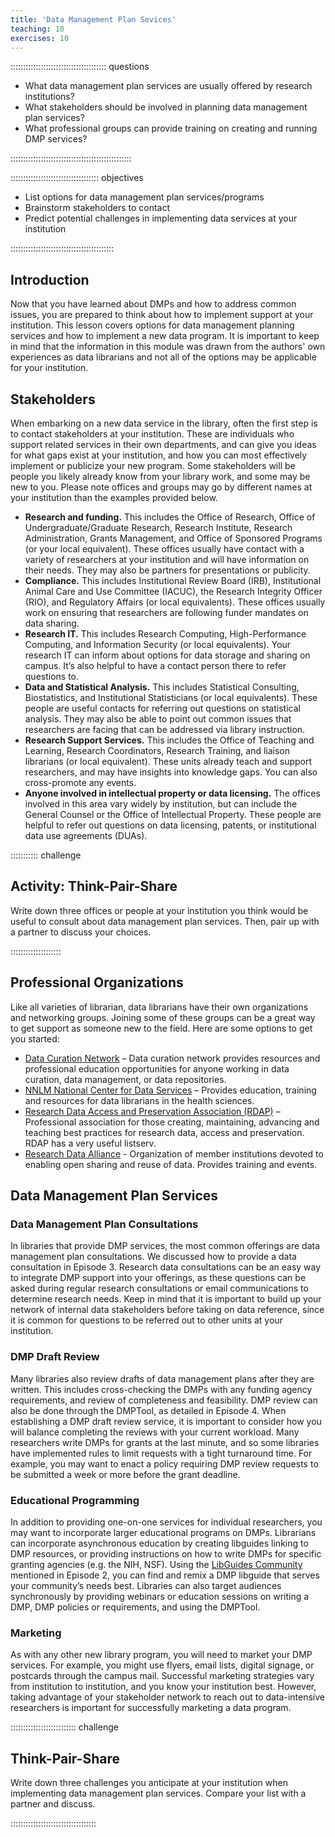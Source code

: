```yaml
---
title: 'Data Management Plan Sevices'
teaching: 10
exercises: 10
---
```


:::::::::::::::::::::::::::::::::::::: questions 

- What data management plan services are usually offered by research institutions?
- What stakeholders should be involved in planning data management plan services?
- What professional groups can provide training on creating and running DMP services?



::::::::::::::::::::::::::::::::::::::::::::::::

::::::::::::::::::::::::::::::::::: objectives

- List options for data management plan services/programs
- Brainstorm stakeholders to contact
- Predict potential challenges in implementing data services at your institution

:::::::::::::::::::::::::::::::::::::::::

## Introduction

Now that you have learned about DMPs and how to address common issues, you are prepared to think about how to implement support at your institution. This lesson covers options for data management planning services and how to implement a new data program. It is important to keep in mind that the information in this module was drawn from the authors' own experiences as data librarians and not all of the options may be applicable for your institution.

## Stakeholders

When embarking on a new data service in the library, often the first step is to contact stakeholders at your institution. These are individuals who support related services in their own departments, and can give you ideas for what gaps exist at your institution, and how you can most effectively implement or publicize your new program. Some stakeholders will be people you likely already know from your library work, and some may be new to you. Please note offices and groups may go by different names at your institution than the examples provided below.

- **Research and funding.** This includes the Office of Research, Office of Undergraduate/Graduate Research, Research Institute, Research Administration, Grants Management, and Office of Sponsored Programs (or your local equivalent). These offices usually have contact with a variety of researchers at your institution and will have information on their needs. They may also be partners for presentations or publicity.
- **Compliance.** This includes Institutional Review Board (IRB), Institutional Animal Care and Use Committee (IACUC), the Research Integrity Officer (RIO), and Regulatory Affairs (or local equivalents). These offices usually work on ensuring that researchers are following funder mandates on data sharing.
- **Research IT.** This includes Research Computing, High-Performance Computing, and Information Security (or local equivalents). Your research IT can inform about options for data storage and sharing on campus. It’s also helpful to have a contact person there to refer questions to.
- **Data and Statistical Analysis.** This includes Statistical Consulting, Biostatistics, and Institutional Statisticians (or local equivalents). These people are useful contacts for referring out questions on statistical analysis. They may also be able to point out common issues that researchers are facing that can be addressed via library instruction.
- **Research Support Services.** This includes the Office of Teaching and Learning, Research Coordinators, Research Training, and liaison librarians (or local equivalent). These units already teach and support researchers, and may have insights into knowledge gaps. You can also cross-promote any events.
- **Anyone involved in intellectual property or data licensing.** The offices involved in this area vary widely by institution, but can include the General Counsel or the Office of Intellectual Property. These people are helpful to refer out questions on data licensing, patents, or institutional data use agreements (DUAs).

::::::::::: challenge
## Activity: Think-Pair-Share

Write down three offices or people at your institution you think would be useful to consult about data management plan services. Then, pair up with a partner to discuss your choices.

::::::::::::::::::::

## Professional Organizations

Like all varieties of librarian, data librarians have their own organizations and networking groups. Joining some of these groups can be a great way to get support as someone new to the field. Here are some options to get you started:

- [Data Curation Network](https://datacurationnetwork.org/) – Data curation network provides resources and professional education opportunities for anyone working in data curation, data management, or data repositories.
- [NNLM National Center for Data Services](https://www.nnlm.gov/about/centers/ncds) – Provides education, training and resources for data librarians in the health sciences.
- [Research Data Access and Preservation Association (RDAP)](https://rdapassociation.org/) – Professional association for those creating, maintaining, advancing and teaching best practices for research data, access and preservation. RDAP has a very useful listserv.
- [Research Data Alliance](https://www.rd-alliance.org/) - Organization of member institutions devoted to enabling open sharing and reuse of data. Provides training and events.

## Data Management Plan Services
### Data Management Plan Consultations
In libraries that provide DMP services, the most common offerings are data management plan consultations. We discussed how to provide a data consultation in Episode 3. Research data consultations can be an easy way to integrate DMP support into your offerings, as these questions can be asked during regular research consultations or email communications to determine research needs. Keep in mind that it is important to build up your network of internal data stakeholders before taking on data reference, since it is common for questions to be referred out to other units at your institution.

### DMP Draft Review 
Many libraries also review drafts of data management plans after they are written. This includes cross-checking the DMPs with any funding agency requirements, and review of completeness and feasibility. DMP review can also be done through the DMPTool, as detailed in Episode 4. When establishing a DMP draft review service, it is important to consider how you will balance completing the reviews with your current workload. Many researchers write DMPs for grants at the last minute, and so some libraries have implemented rules to limit requests with a tight turnaround time. For example, you may want to enact a policy requiring DMP review requests to be submitted a week or more before the grant deadline.

### Educational Programming
In addition to providing one-on-one services for individual researchers, you may want to incorporate larger educational programs on DMPs. Librarians can incorporate asynchronous education by creating libguides linking to DMP resources, or providing instructions on how to write DMPs for specific granting agencies (e.g. the NIH, NSF). Using the [LibGuides Community](https://community.libguides.com/) mentioned in Episode 2, you can find and remix a DMP libguide that serves your community’s needs best. Libraries can also target audiences synchronously by providing webinars or education sessions on writing a DMP, DMP policies or requirements, and using the DMPTool.

### Marketing
As with any other new library program, you will need to market your DMP services. For example, you might use flyers, email lists, digital signage, or postcards through the campus mail. Successful marketing strategies vary from institution to institution, and you know your institution best. However, taking advantage of your stakeholder network to reach out to data-intensive researchers is important for successfully marketing a data program.

:::::::::::::::::::::::::: challenge
## Think-Pair-Share

Write down three challenges you anticipate at your institution when implementing data management plan services. Compare your list with a partner and discuss.

::::::::::::::::::::::::::::::::::








